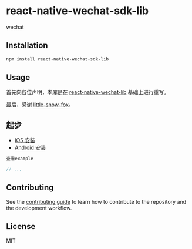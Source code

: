 # react-native-wechat-sdk-lib

wechat

## Installation

```sh
npm install react-native-wechat-sdk-lib
```

## Usage

首先向各位声明，本库是在 [react-native-wechat-lib](https://github.com/little-snow-fox/react-native-wechat-lib.git) 基础上进行重写。

最后，感谢 [little-snow-fox](https://github.com/little-snow-fox)。

## 起步

- [iOS 安装](./docs/build-setup-ios.md)
- [Android 安装](./docs/build-setup-android.md)


```js
查看example

// ...

```

## Contributing

See the [contributing guide](CONTRIBUTING.md) to learn how to contribute to the repository and the development workflow.

## License

MIT
